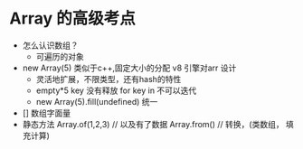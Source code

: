 # Array 的高级考点

- 怎么认识数组？
    - 可遍历的对象
- new Array(5)
    类似于c++,固定大小的分配 v8 引擎对arr 设计
    - 灵活地扩展，不限类型，还有hash的特性 
    - empty*5 key 没有释放  for key in 不可以迭代 
    - new Array(5).fill(undefined) 统一
- [] 数组字面量
- 静态方法
    Array.of(1,2,3) // 以及有了数据
    Array.from() // 转换，(类数组， 填充计算)